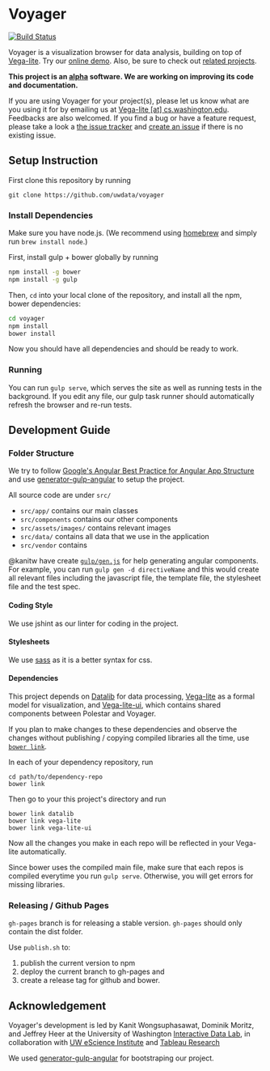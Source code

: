 # Voyager

[![Build Status](https://travis-ci.org/uwdata/voyager.svg)](https://travis-ci.org/uwdata/voyager)

Voyager is a visualization browser for data analysis, building on top of [Vega-lite](https://github.com/uwdata/vega-lite).
Try our [online demo](http://uwdata.github.io/voyager/). Also, be sure to check out [related projects](https://vega.github.io/).

**This project is an [alpha](http://en.wikipedia.org/wiki/Software_release_life_cycle#Alpha) software.
We are working on improving its code and documentation.**

If you are using Voyager for your project(s), please let us know what are you using it for by emailing us at [Vega-lite \[at\] cs.washington.edu](mailto:vega-lite@cs.washington.edu).  Feedbacks are also welcomed.
If you find a bug or have a feature request, please take a look a [the issue tracker](https://github.com/uwdata/voyager/issues/) and [create an issue](https://github.com/uwdata/voyager/issues/new) if there is no existing issue.

## Setup Instruction

First clone this repository by running

```
git clone https://github.com/uwdata/voyager
```

### Install Dependencies

Make sure you have node.js. (We recommend using [homebrew](http://brew.sh) and simply run `brew install node`.)

First, install gulp + bower globally by running

```sh
npm install -g bower
npm install -g gulp
```

Then, `cd` into your local clone of the repository, and install all the npm, bower dependencies:

```sh
cd voyager
npm install
bower install
```

Now you should have all dependencies and should be ready to work.

### Running

You can run `gulp serve`, which serves the site as well as running tests in the background.
If you edit any file, our gulp task runner should automatically refresh the browser and re-run tests.

## Development Guide

### Folder Structure

We try to follow [Google's Angular Best Practice for Angular App Structure](https://docs.google.com/document/d/1XXMvReO8-Awi1EZXAXS4PzDzdNvV6pGcuaF4Q9821Es/pub) and use [generator-gulp-angular](https://github.com/Swiip/generator-gulp-angular) to setup the project.

All source code are under `src/`

- `src/app/` contains our main classes
- `src/components` contains our other components
- `src/assets/images/` contains relevant images
- `src/data/` contains all data that we use in the application
- `src/vendor` contains

@kanitw have create [`gulp/gen.js`](https://github.com/uwdata/polestar/blob/master/gulp/gen.js) for help generating angular components.
For example, you can run `gulp gen -d directiveName` and this would create all relevant files including the javascript file, the template file, the stylesheet file and the test spec.

#### Coding Style

We use jshint as our linter for coding in the project.

#### Stylesheets

We use [sass](http://sass-lang.com) as it is a better syntax for css.

#### Dependencies

This project depends on [Datalib](https://github.com/uwdata/datalib) for data processing, [Vega-lite](https://github.com/uwdata/vega-lite) as a formal model for visualization, and [Vega-lite-ui](https://github.com/uwdata/vega-lite-ui), which contains shared components between Polestar and Voyager.

If you plan to make changes to these dependencies and observe the changes without publishing / copying compiled libraries all the time, use [`bower link`](https://oncletom.io/2013/live-development-bower-component/).

In each of your dependency repository, run

```
cd path/to/dependency-repo
bower link
```

Then go to your this project's directory and run

```
bower link datalib
bower link vega-lite
bower link vega-lite-ui
```

Now all the changes you make in each repo will be reflected in your Vega-lite automatically.

Since bower uses the compiled main file, make sure that each repos is compiled everytime you run `gulp serve`.
Otherwise, you will get errors for missing libraries.

### Releasing / Github Pages

`gh-pages` branch is for releasing a stable version.
`gh-pages` should only contain the dist folder.

Use `publish.sh` to:

1. publish the current version to npm
2. deploy the current branch to gh-pages and
3. create a release tag for github and bower.

## Acknowledgement

Voyager's development is led by Kanit Wongsuphasawat, Dominik Moritz, and Jeffrey Heer at the University of Washington [Interactive Data Lab](http://idl.cs.washington.edu), in collaboration with [UW eScience Institute](http://escience.washington.edu/) and [Tableau Research](http://research.tableau.com)

We used [generator-gulp-angular](https://github.com/Swiip/generator-gulp-angular) for bootstraping our project.

